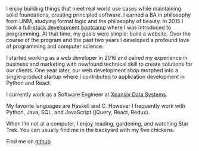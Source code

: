 I enjoy building things that meet real world use cases while maintaining solid foundations, creating principled software. I earned a BA in philosophy from UNM, studying formal logic and the philosophy of beauty. In 2015 I took a [full-stack development bootcamp](https://deepdivecoding.com/fullstack/) where I was introduced to programming. At that time, my goals were simple: build a website. Over the course of the program and the past two years I developed a profound love of programming and computer science.

I started working as a web developer in 2016 and paired my experience in business and marketing with newfound technical skill to create solutions for our clients. One year later, our web development shop morphed into a single-product startup where I contributed to application development in Python and React. 

I currently work as a Software Engineer at [Xpansiv Data Systems](https://www.xpansiv.com/). 

My favorite languages are Haskell and C. However I frequently work with Python, Java, SQL, and JavaScript (jQuery, React, Redux).

When I’m not at a computer, I enjoy reading, gardening, and watching Star Trek. You can usually find me in the backyard with my five chickens. 

Find me on [github](https://github.com/kimberlykeller)